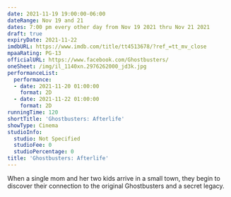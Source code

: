 ```yaml
---
date: 2021-11-19 19:00:00-06:00
dateRange: Nov 19 and 21
dates: 7:00 pm every other day from Nov 19 2021 thru Nov 21 2021
draft: true
expiryDate: 2021-11-22
imdbURL: https://www.imdb.com/title/tt4513678/?ref_=tt_mv_close
mpaaRating: PG-13
officialURL: https://www.facebook.com/Ghostbusters/
oneSheet: /img/il_1140xn.2976262000_jd3k.jpg
performanceList:
  performance:
  - date: 2021-11-20 01:00:00
    format: 2D
  - date: 2021-11-22 01:00:00
    format: 2D
runningTime: 120
shortTitle: 'Ghostbusters: Afterlife'
showType: Cinema
studioInfo:
  studio: Not Specified
  studioFee: 0
  studioPercentage: 0
title: 'Ghostbusters: Afterlife'
---
```


When a single mom and her two kids arrive in a small town, they begin to discover their connection to the original Ghostbusters and a secret legacy.